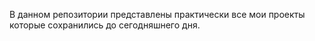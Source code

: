 В данном репозитории представлены практически все мои проекты которые сохранились до сегодняшнего дня.
